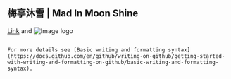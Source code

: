 ## 梅亭沐雪 | Mad In Moon Shine

[Link](http://bbs.madims.net) and ![Image logo](http://bbs.madims.net/images/default/logo.png "梅亭沐雪")
```

For more details see [Basic writing and formatting syntax](https://docs.github.com/en/github/writing-on-github/getting-started-with-writing-and-formatting-on-github/basic-writing-and-formatting-syntax).
